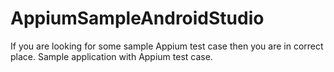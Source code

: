 # AppiumSampleAndroidStudio
If you are looking for some sample Appium test case then you are in correct place. Sample application with Appium test case. 
